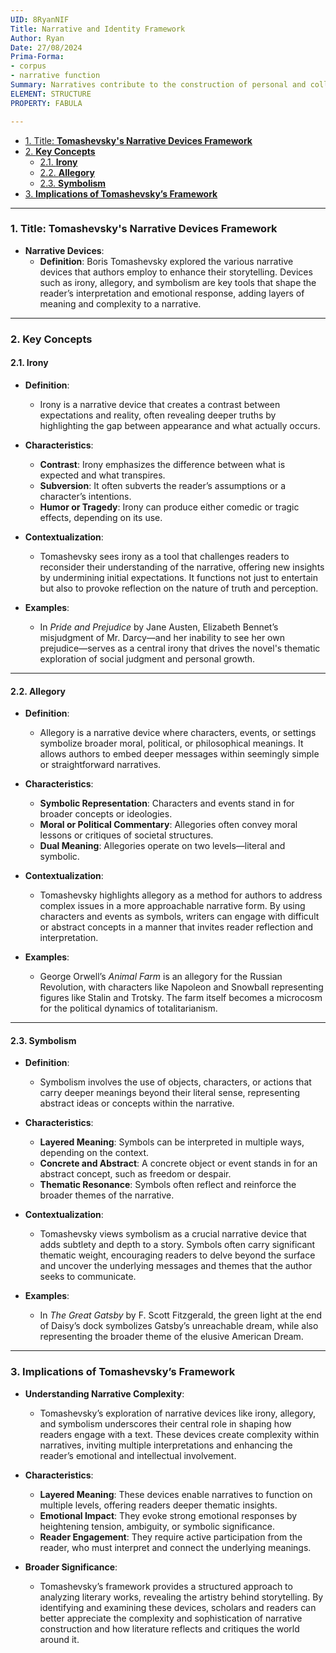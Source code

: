 ```yaml
---
UID: 8RyanNIF
Title: Narrative and Identity Framework
Author: Ryan
Date: 27/08/2024
Prima-Forma:
- corpus
- narrative function
Summary: Narratives contribute to the construction of personal and collective identities and how digital environments offer new possibillities for self-representation and identity formation.
ELEMENT: STRUCTURE
PROPERTY: FABULA

---
```


- [1. Title: **Tomashevsky's Narrative Devices Framework**](#1-title-tomashevskys-narrative-devices-framework)
- [2. **Key Concepts**](#2-key-concepts)
  - [2.1. **Irony**](#21-irony)
  - [2.2. **Allegory**](#22-allegory)
  - [2.3. **Symbolism**](#23-symbolism)
- [3. **Implications of Tomashevsky’s Framework**](#3-implications-of-tomashevskys-framework)




---

### 1. Title: **Tomashevsky's Narrative Devices Framework**

- **Narrative Devices**:
  - **Definition**: Boris Tomashevsky explored the various narrative devices that authors employ to enhance their storytelling. Devices such as irony, allegory, and symbolism are key tools that shape the reader’s interpretation and emotional response, adding layers of meaning and complexity to a narrative.

---

### 2. **Key Concepts**

#### 2.1. **Irony**

- **Definition**:
  - Irony is a narrative device that creates a contrast between expectations and reality, often revealing deeper truths by highlighting the gap between appearance and what actually occurs.

- **Characteristics**:
  - **Contrast**: Irony emphasizes the difference between what is expected and what transpires.
  - **Subversion**: It often subverts the reader’s assumptions or a character’s intentions.
  - **Humor or Tragedy**: Irony can produce either comedic or tragic effects, depending on its use.

- **Contextualization**:
  - Tomashevsky sees irony as a tool that challenges readers to reconsider their understanding of the narrative, offering new insights by undermining initial expectations. It functions not just to entertain but also to provoke reflection on the nature of truth and perception.

- **Examples**:
  - In *Pride and Prejudice* by Jane Austen, Elizabeth Bennet’s misjudgment of Mr. Darcy—and her inability to see her own prejudice—serves as a central irony that drives the novel's thematic exploration of social judgment and personal growth.

---

#### 2.2. **Allegory**

- **Definition**:
  - Allegory is a narrative device where characters, events, or settings symbolize broader moral, political, or philosophical meanings. It allows authors to embed deeper messages within seemingly simple or straightforward narratives.

- **Characteristics**:
  - **Symbolic Representation**: Characters and events stand in for broader concepts or ideologies.
  - **Moral or Political Commentary**: Allegories often convey moral lessons or critiques of societal structures.
  - **Dual Meaning**: Allegories operate on two levels—literal and symbolic.

- **Contextualization**:
  - Tomashevsky highlights allegory as a method for authors to address complex issues in a more approachable narrative form. By using characters and events as symbols, writers can engage with difficult or abstract concepts in a manner that invites reader reflection and interpretation.

- **Examples**:
  - George Orwell’s *Animal Farm* is an allegory for the Russian Revolution, with characters like Napoleon and Snowball representing figures like Stalin and Trotsky. The farm itself becomes a microcosm for the political dynamics of totalitarianism.

---

#### 2.3. **Symbolism**

- **Definition**:
  - Symbolism involves the use of objects, characters, or actions that carry deeper meanings beyond their literal sense, representing abstract ideas or concepts within the narrative.

- **Characteristics**:
  - **Layered Meaning**: Symbols can be interpreted in multiple ways, depending on the context.
  - **Concrete and Abstract**: A concrete object or event stands in for an abstract concept, such as freedom or despair.
  - **Thematic Resonance**: Symbols often reflect and reinforce the broader themes of the narrative.

- **Contextualization**:
  - Tomashevsky views symbolism as a crucial narrative device that adds subtlety and depth to a story. Symbols often carry significant thematic weight, encouraging readers to delve beyond the surface and uncover the underlying messages and themes that the author seeks to communicate.

- **Examples**:
  - In *The Great Gatsby* by F. Scott Fitzgerald, the green light at the end of Daisy’s dock symbolizes Gatsby’s unreachable dream, while also representing the broader theme of the elusive American Dream.

---

### 3. **Implications of Tomashevsky’s Framework**

- **Understanding Narrative Complexity**:
  - Tomashevsky’s exploration of narrative devices like irony, allegory, and symbolism underscores their central role in shaping how readers engage with a text. These devices create complexity within narratives, inviting multiple interpretations and enhancing the reader’s emotional and intellectual involvement.

- **Characteristics**:
  - **Layered Meaning**: These devices enable narratives to function on multiple levels, offering readers deeper thematic insights.
  - **Emotional Impact**: They evoke strong emotional responses by heightening tension, ambiguity, or symbolic significance.
  - **Reader Engagement**: They require active participation from the reader, who must interpret and connect the underlying meanings.

- **Broader Significance**:
  - Tomashevsky’s framework provides a structured approach to analyzing literary works, revealing the artistry behind storytelling. By identifying and examining these devices, scholars and readers can better appreciate the complexity and sophistication of narrative construction and how literature reflects and critiques the world around it.
